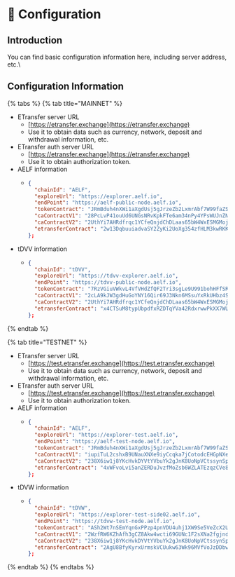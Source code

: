 # 📃 Configuration

## Introduction

You can find basic configuration information here, including server address, etc.\\

## Configuration Information

{% tabs %}
{% tab title="MAINNET" %}
* ETransfer server URL
  * [https://etransfer.exchange](https://etransfer.exchange)
  * Use it to obtain data such as currency, network, deposit and withdrawal information, etc.
* ETransfer auth server URL
  * [https://etransfer.exchange](https://etransfer.exchange)
  * Use it to obtain authorization token.
* AELF information
  * ```json
    {
      "chainId": "AELF",
      "exploreUrl": "https://explorer.aelf.io",
      "endPoint": "https://aelf-public-node.aelf.io",
      "tokenContract": "JRmBduh4nXWi1aXgdUsj5gJrzeZb2LxmrAbf7W99faZSvoAaE",
      "caContractV1": "28PcLvP41ouUd6UNGsNRvKpkFTe6am34nPy4YPsWUJnZNwUvzM",
      "caContractV2": "2UthYi7AHRdfrqc1YCfeQnjdChDLaas65bW4WxESMGMojFiXj9",
      "etransferContract": "2w13DqbuuiadvaSY2ZyKi2UoXg354zfHLM3kwRKKy85cViw4ZF",
    };
    ```
* tDVV information
  * ```json
    {
      "chainId": "tDVV",
      "exploreUrl": "https://tdvv-explorer.aelf.io",
      "endPoint": "https://tdvv-public-node.aelf.io",
      "tokenContract": "7RzVGiuVWkvL4VfVHdZfQF2Tri3sgLe9U991bohHFfSRZXuGX",
      "caContractV1": "2cLA9kJW3gdHuGoYNY16Qir69J3Nkn6MSsuYxRkUHbz4SG2hZr",
      "caContractV2": "2UthYi7AHRdfrqc1YCfeQnjdChDLaas65bW4WxESMGMojFiXj9",
      "etransferContract": "x4CTSuM8typUbpdfxRZDTqYVa42RdxrwwPkXX7WUJHeRmzE6k",
    };
    ```
{% endtab %}

{% tab title="TESTNET" %}
* ETransfer server URL
  * [https://test.etransfer.exchange](https://test.etransfer.exchange)
  * Use it to obtain data such as currency, network, deposit and withdrawal information, etc.
* ETransfer auth server URL
  * [https://test.etransfer.exchange](https://test.etransfer.exchange)
  * Use it to obtain authorization token.
* AELF information
  * ```json
    {
      "chainId": "AELF",
      "exploreUrl": "https://explorer-test.aelf.io",
      "endPoint": "https://aelf-test-node.aelf.io",
      "tokenContract": "JRmBduh4nXWi1aXgdUsj5gJrzeZb2LxmrAbf7W99faZSvoAaE",
      "caContractV1": "iupiTuL2cshxB9UNauXNXe9iyCcqka7jCotodcEHGpNXeLzqG",
      "caContractV2": "238X6iw1j8YKcHvkDYVtYVbuYk2gJnK8UoNpVCtssynSpVC8hb",
      "etransferContract": "4xWFvoLvi5anZERDuJvzfMoZsb6WZLATEzqzCVe8sQnCp2XGS",
    };
    ```
* tDVW information
  * ```json
    {
      "chainId": "tDVW",
      "exploreUrl": "https://explorer-test-side02.aelf.io",
      "endPoint": "https://tdvw-test-node.aelf.io",
      "tokenContract": "ASh2Wt7nSEmYqnGxPPzp4pnVDU4uhj1XW9Se5VeZcX2UDdyjx",
      "caContractV1": "2WzfRW6KZhAfh3gCZ8Akw4wcti69GUNc1F2sXNa2fgjndv59bE",
      "caContractV2": "238X6iw1j8YKcHvkDYVtYVbuYk2gJnK8UoNpVCtssynSpVC8hb",
      "etransferContract": "2AgU8BfyKyrxUrmskVCUukw63Wk96MVfVoJzDDbwKszafioCN1",
    };
    ```
{% endtab %}
{% endtabs %}
